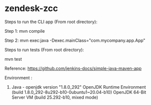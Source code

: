 # zendesk-zcc

Steps to run the CLI app (From root directory): 

Step 1: mvn compile

Step 2: mvn exec:java -Dexec.mainClass="com.mycompany.app.App"


Steps to run tests (From root directory):

mvn test

Reference: https://github.com/jenkins-docs/simple-java-maven-app

Environment : 
1. Java - openjdk version "1.8.0_292"
OpenJDK Runtime Environment (build 1.8.0_292-8u292-b10-0ubuntu1~20.04-b10)
OpenJDK 64-Bit Server VM (build 25.292-b10, mixed mode)
